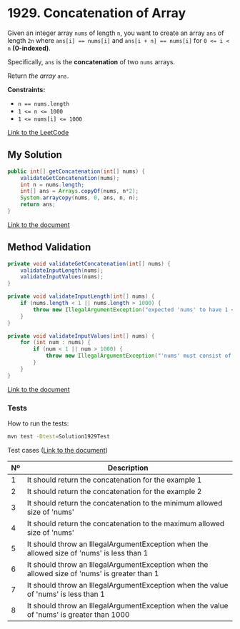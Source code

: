 # 1929. Concatenation of Array

Given an integer array `nums` of length `n`, you want to create an array `ans` of length `2n` where
`ans[i] == nums[i]` and `ans[i + n] == nums[i]` for `0 <= i < n` **(0-indexed)**.

Specifically, `ans` is the **concatenation** of two `nums` arrays.

Return *the array* `ans`.

**Constraints:**
- `n == nums.length`
- `1 <= n <= 1000`
- `1 <= nums[i] <= 1000`

[Link to the LeetCode](https://leetcode.com/problems/concatenation-of-array/description/)


## My Solution

````java
public int[] getConcatenation(int[] nums) {
    validateGetConcatenation(nums);
    int n = nums.length;
    int[] ans = Arrays.copyOf(nums, n*2);
    System.arraycopy(nums, 0, ans, n, n);
    return ans;
}
````

[Link to the document](../../java/com/kauassilva/algorithms/solutions/Solution1929.java)



## Method Validation

````java
private void validateGetConcatenation(int[] nums) {
    validateInputLength(nums);
    validateInputValues(nums);
}

private void validateInputLength(int[] nums) {
    if (nums.length < 1 || nums.length > 1000) {
        throw new IllegalArgumentException("expected 'nums' to have 1 <= size <= 1000 but got" + nums.length);
    }
}

private void validateInputValues(int[] nums) {
    for (int num : nums) {
        if (num < 1 || num > 1000) {
            throw new IllegalArgumentException("'nums' must consist of values from 1 to 1000 only");
        }
    }
}
````

[Link to the document](../../java/com/kauassilva/algorithms/solutions/Solution1929.java)



### Tests

How to run the tests:

````bash
mvn test -Dtest=Solution1929Test
````

Test cases ([Link to the document](../../../test/java/com/kauassilva/algorithms/solutions/Solution1929Test.java))

| Nº | Description                                                                                   |
|----|-----------------------------------------------------------------------------------------------|
| 1  | It should return the concatenation for the example 1                                          |
| 2  | It should return the concatenation for the example 2                                          |
| 3  | It should return the concatenation to the minimum allowed size of 'nums'                      |
| 4  | It should return the concatenation to the maximum allowed size of 'nums'                      |
| 5  | It should throw an IllegalArgumentException when the allowed size of 'nums' is less than 1    |
| 6  | It should throw an IllegalArgumentException when the allowed size of 'nums' is greater than 1 |
| 7  | It should throw an IllegalArgumentException when the value of 'nums' is less than 1           |
| 8  | It should throw an IllegalArgumentException when the value of 'nums' is greater than 1000     |
